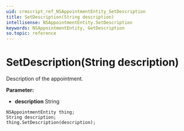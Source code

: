 ```yaml
---
uid: crmscript_ref_NSAppointmentEntity_SetDescription
title: SetDescription(String description)
intellisense: NSAppointmentEntity.SetDescription
keywords: NSAppointmentEntity, GetDescription
so.topic: reference
---
```


# SetDescription(String description)

Description of the appointment.

**Parameter:** 
 - **description** String

```crmscript
NSAppointmentEntity thing;
String description;
thing.SetDescription(description);
```


